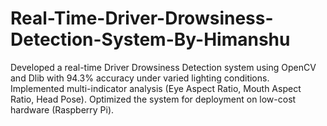 # Real-Time-Driver-Drowsiness-Detection-System-By-Himanshu
Developed a real-time Driver Drowsiness Detection system using OpenCV and Dlib with 94.3% accuracy under varied lighting conditions.
Implemented multi-indicator analysis (Eye Aspect Ratio, Mouth Aspect Ratio, Head Pose).
Optimized the system for deployment on low-cost hardware (Raspberry Pi).
